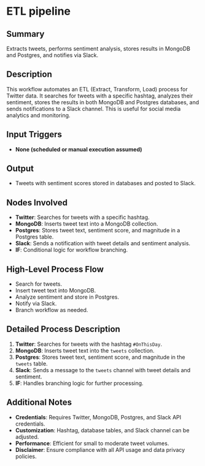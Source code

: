 # ETL pipeline

## Summary
Extracts tweets, performs sentiment analysis, stores results in MongoDB and Postgres, and notifies via Slack.

## Description
This workflow automates an ETL (Extract, Transform, Load) process for Twitter data. It searches for tweets with a specific hashtag, analyzes their sentiment, stores the results in both MongoDB and Postgres databases, and sends notifications to a Slack channel. This is useful for social media analytics and monitoring.

## Input Triggers
- **None (scheduled or manual execution assumed)**

## Output
- Tweets with sentiment scores stored in databases and posted to Slack.

## Nodes Involved
- **Twitter**: Searches for tweets with a specific hashtag.
- **MongoDB**: Inserts tweet text into a MongoDB collection.
- **Postgres**: Stores tweet text, sentiment score, and magnitude in a Postgres table.
- **Slack**: Sends a notification with tweet details and sentiment analysis.
- **IF**: Conditional logic for workflow branching.

## High-Level Process Flow
- Search for tweets.
- Insert tweet text into MongoDB.
- Analyze sentiment and store in Postgres.
- Notify via Slack.
- Branch workflow as needed.

## Detailed Process Description
1. **Twitter**: Searches for tweets with the hashtag `#OnThisDay`.
2. **MongoDB**: Inserts tweet text into the `tweets` collection.
3. **Postgres**: Stores tweet text, sentiment score, and magnitude in the `tweets` table.
4. **Slack**: Sends a message to the `tweets` channel with tweet details and sentiment.
5. **IF**: Handles branching logic for further processing.

## Additional Notes
- **Credentials**: Requires Twitter, MongoDB, Postgres, and Slack API credentials.
- **Customization**: Hashtag, database tables, and Slack channel can be adjusted.
- **Performance**: Efficient for small to moderate tweet volumes.
- **Disclaimer**: Ensure compliance with all API usage and data privacy policies.
